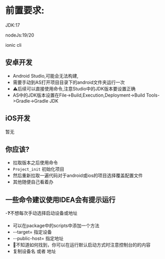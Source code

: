 # 前置要求:

JDK:17

nodeJs:19/20

ionic cli

## 安卓开发

- Android Studio,可能会无法构建,
- 需要手动到AS打开项目目录下的android文件夹运行一次
- ⚠️后续可以直接使用命令,注意Studio中的JDK版本要设置正确
- AS中的JDK版本设置在File->Build,Execution,Deployment->Build Tools->Gradle->Gradle JDK

## iOS开发

暂无

## 你应该?
- 拉取版本之后使用命令
- `Project_init` 初始化项目
- 然后重新拉取一遍代码对于android或ios的项目选择覆盖配置文件
- 其他随便自己看着办
  
## 一些命令建议使用IDEA会有提示运行

-❓不想每次手动选择启动设备或地址

- 可以在package中的scripts中添加一个方法
- --target= 指定设备
- --public-host= 指定地址
- 🤷不知道如何找到，你可以在运行默认启动方式时注意控制台的的内容
- 复制设备名 或者 地址
